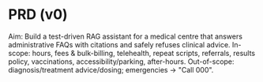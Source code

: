 # PRD (v0)
Aim: Build a test-driven RAG assistant for a medical centre that answers administrative FAQs with citations and safely refuses clinical advice.
In-scope: hours, fees & bulk-billing, telehealth, repeat scripts, referrals, results policy, vaccinations, accessibility/parking, after-hours.
Out-of-scope: diagnosis/treatment advice/dosing; emergencies -> "Call 000".
